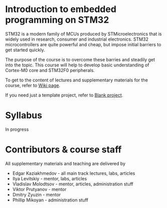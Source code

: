 Introduction to embedded programming on STM32
=============================================

STM32 is a modern family of MCUs produced by STMicroelectronics that is widely
used in research, consumer and industrial electronics. STM32 microcontrollers
are quite powerful and cheap, but impose initial barriers to get started
quickly.

The purpose of the course is to overcome these barries and steadily get into
the topic. This course will help to develop basic understanding of Cortex-M0
core and STM32F0 peripherals.

To get to the content of lectures and supplementary materials for the course,
refer to [Wiki page](https://github.com/edosedgar/stm32f0_ARM/wiki).

If you need just a template project, refer to
[Blank project](https://github.com/edosedgar/stm32f0_ARM/tree/master/labs/01_blank).

# Syllabus

In progress

# Contributors & course staff

All supplementary materials and teaching are delivered by

* Edgar Kaziakhmedov - all main track lectures, labs, articles
* Ilya Levitskiy - mentor, labs, articles
* Vladislav Molodtsov - mentor, articles, administration stuff
* Viktor Prutyanov - mentor
* Dmitry Zyuzin - mentor
* Phillip Mikoyan - administration stuff
